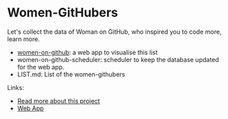 # Women-GitHubers
Let's collect the data of Woman on GitHub, who inspired you to code more, learn more.
- [women-on-github](https://women-on-github.herokuapp.com/): a web app to visualise this list
- women-on-github-scheduler: scheduler to keep the database updated for the web app.
- LIST.md: List of the women-githubers


Links:
- [Read more about this project](https://medium.com/@TapasweniPathak/how-about-knowing-more-92680979a94b#.qxzlfw9k9)
- [Web App](https://women-on-github.herokuapp.com/)
